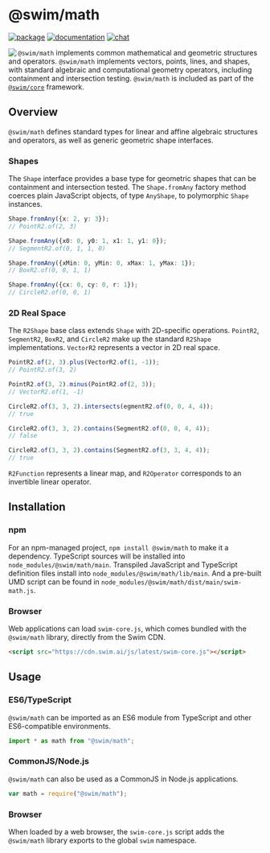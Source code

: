 # @swim/math

[![package](https://img.shields.io/npm/v/@swim/math.svg)](https://www.npmjs.com/package/@swim/math)
[![documentation](https://img.shields.io/badge/doc-TypeDoc-blue.svg)](http://docs.swim.ai/js/latest/modules/_swim_math.html)
[![chat](https://img.shields.io/badge/chat-Gitter-green.svg)](https://gitter.im/swimos/community)

<a href="https://developer.swim.ai"><img src="https://cdn.swim.ai/images/marlin-blue.svg" align="left"></a>

`@swim/math` implements common mathematical and geometric structures and
operators.  `@swim/math` implements vectors, points, lines, and shapes, with
standard algebraic and computational geometry operators, including containment
and intersection testing.  `@swim/math` is included as part of the
[`@swim/core`](https://www.npmjs.com/package/@swim/core) framework.

## Overview

`@swim/math` defines standard types for linear and affine algebraic structures
and operators, as well as generic geometric shape interfaces.

### Shapes

The `Shape` interface provides a base type for geometric shapes that can be
containment and intersection tested.  The `Shape.fromAny` factory method
coerces plain JavaScript objects, of type `AnyShape`, to polymorphic `Shape`
instances.

```typescript
Shape.fromAny({x: 2, y: 3});
// PointR2.of(2, 3)

Shape.fromAny({x0: 0, y0: 1, x1: 1, y1: 0});
// SegmentR2.of(0, 1, 1, 0)

Shape.fromAny({xMin: 0, yMin: 0, xMax: 1, yMax: 1});
// BoxR2.of(0, 0, 1, 1)

Shape.fromAny({cx: 0, cy: 0, r: 1});
// CircleR2.of(0, 0, 1)
```

### 2D Real Space

The `R2Shape` base class extends `Shape` with 2D-specific operations.
`PointR2`, `SegmentR2`, `BoxR2`, and `CircleR2` make up the standard `R2Shape`
implementations.  `VectorR2` represents a vector in 2D real space.

```typescript
PointR2.of(2, 3).plus(VectorR2.of(1, -1));
// PointR2.of(3, 2)

PointR2.of(3, 2).minus(PointR2.of(2, 3));
// VectorR2.of(1, -1)

CircleR2.of(3, 3, 2).intersects(egmentR2.of(0, 0, 4, 4));
// true

CircleR2.of(3, 3, 2).contains(SegmentR2.of(0, 0, 4, 4));
// false

CircleR2.of(3, 3, 2).contains(SegmentR2.of(3, 3, 4, 4));
// true
```

`R2Function` represents a linear map, and `R2Operator` corresponds to an
invertible linear operator.

## Installation

### npm

For an npm-managed project, `npm install @swim/math` to make it a dependency.
TypeScript sources will be installed into `node_modules/@swim/math/main`.
Transpiled JavaScript and TypeScript definition files install into
`node_modules/@swim/math/lib/main`.  And a pre-built UMD script can
be found in `node_modules/@swim/math/dist/main/swim-math.js`.

### Browser

Web applications can load `swim-core.js`, which comes bundled with the
`@swim/math` library, directly from the Swim CDN.

```html
<script src="https://cdn.swim.ai/js/latest/swim-core.js"></script>
```

## Usage

### ES6/TypeScript

`@swim/math` can be imported as an ES6 module from TypeScript and other
ES6-compatible environments.

```typescript
import * as math from "@swim/math";
```

### CommonJS/Node.js

`@swim/math` can also be used as a CommonJS in Node.js applications.

```javascript
var math = require("@swim/math");
```

### Browser

When loaded by a web browser, the `swim-core.js` script adds the
`@swim/math` library exports to the global `swim` namespace.
